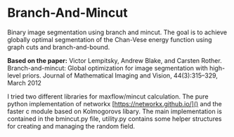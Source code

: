 # Branch-And-Mincut

Binary image segmentation using branch and mincut. The goal is to achieve globally optimal segmentation of the Chan-Vese energy function using graph cuts and branch-and-bound.

**Based on the paper:** 
Victor Lempitsky, Andrew Blake, and Carsten Rother. Branch-and-mincut: Global optimization for image segmentation with high-level priors. Journal of Mathematical Imaging and Vision, 44(3):315–329, March 2012

I tried two different libraries for maxflow/mincut calculation. The pure python implementation of networkx [https://networkx.github.io/]() and the faster c module based on Kolmogorovs libary. The main implementation is contained in the bmincut.py file, utility.py contains some helper structures for creating and managing the random field.
